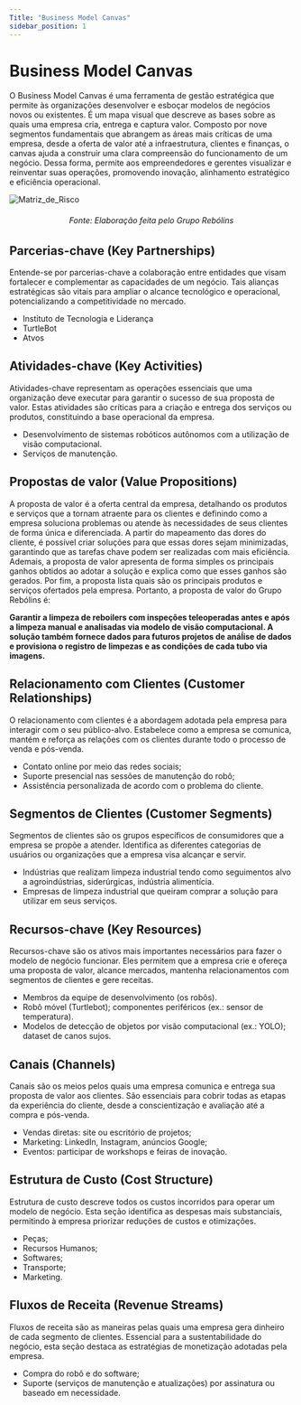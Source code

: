 ```yaml
---
Title: "Business Model Canvas"
sidebar_position: 1
---
```


# Business Model Canvas

O Business Model Canvas é uma ferramenta de gestão estratégica que permite às organizações desenvolver e esboçar modelos de negócios novos ou existentes. É um mapa visual que descreve as bases sobre as quais uma empresa cria, entrega e captura valor. Composto por nove segmentos fundamentais que abrangem as áreas mais críticas de uma empresa, desde a oferta de valor até a infraestrutura, clientes e finanças, o canvas ajuda a construir uma clara compreensão do funcionamento de um negócio. Dessa forma, permite aos empreendedores e gerentes visualizar e reinventar suas operações, promovendo inovação, alinhamento estratégico e eficiência operacional.

![Matriz_de_Risco](/img/business-model-canvas-versao-final.png)
<h6 align="center"> Fonte: Elaboração feita pelo Grupo Rebólins </h6>


## Parcerias-chave (Key Partnerships)
Entende-se por parcerias-chave a colaboração entre entidades que visam fortalecer e complementar as capacidades de um negócio. Tais alianças estratégicas são vitais para ampliar o alcance tecnológico e operacional, potencializando a competitividade no mercado.

- Instituto de Tecnologia e Liderança
- TurtleBot
- Atvos

## Atividades-chave (Key Activities)
Atividades-chave representam as operações essenciais que uma organização deve executar para garantir o sucesso de sua proposta de valor. Estas atividades são críticas para a criação e entrega dos serviços ou produtos, constituindo a base operacional da empresa.

- Desenvolvimento de sistemas robóticos autônomos com a utilização de visão computacional.
- Serviços de manutenção.

## Propostas de valor (Value Propositions)
A proposta de valor é a oferta central da empresa, detalhando os produtos e serviços que a tornam atraente para os clientes e definindo como a empresa soluciona problemas ou atende às necessidades de seus clientes de forma única e diferenciada. A partir do mapeamento das dores do cliente, é possível criar soluções para que essas dores sejam minimizadas, garantindo que as tarefas chave podem ser realizadas com mais eficiência. Ademais, a proposta de valor apresenta de forma simples os principais ganhos obtidos ao adotar a solução e explica como que esses ganhos são gerados. Por fim, a proposta lista quais são os principais produtos e serviços ofertados pela empresa. Portanto, a proposta de valor do Grupo Rebólins é:

**Garantir a limpeza de reboilers com inspeções teleoperadas antes e após a limpeza manual e analisadas via modelo de visão computacional. A solução também fornece dados para futuros projetos de anáĺise de dados e provisiona o registro de limpezas e as condições de cada tubo via imagens.**
## Relacionamento com Clientes (Customer Relationships)
O relacionamento com clientes é a abordagem adotada pela empresa para interagir com o seu público-alvo. Estabelece como a empresa se comunica, mantém e reforça as relações com os clientes durante todo o processo de venda e pós-venda.

- Contato online por meio das redes sociais;
- Suporte presencial nas sessões de manutenção do robô;
- Assistência personalizada de acordo com o problema do cliente.

## Segmentos de Clientes (Customer Segments)
Segmentos de clientes são os grupos específicos de consumidores que a empresa se propõe a atender. Identifica as diferentes categorias de usuários ou organizações que a empresa visa alcançar e servir.

- Indústrias que realizam limpeza industrial tendo como seguimentos alvo a agroindústrias, siderúrgicas, indústria alimentícia.
- Empresas de limpeza industrial que queiram comprar a solução para utilizar em seus serviços.

## Recursos-chave (Key Resources)
Recursos-chave são os ativos mais importantes necessários para fazer o modelo de negócio funcionar. Eles permitem que a empresa crie e ofereça uma proposta de valor, alcance mercados, mantenha relacionamentos com segmentos de clientes e gere receitas.

- Membros da equipe de desenvolvimento (os robôs).
- Robô móvel (Turtlebot); componentes periféricos (ex.: sensor de temperatura).
- Modelos de detecção de objetos por visão computacional (ex.: YOLO); dataset de canos sujos.

## Canais (Channels)
Canais são os meios pelos quais uma empresa comunica e entrega sua proposta de valor aos clientes. São essenciais para cobrir todas as etapas da experiência do cliente, desde a conscientização e avaliação até a compra e pós-venda.

- Vendas diretas: site ou escritório de projetos;
- Marketing: LinkedIn, Instagram, anúncios Google;
- Eventos: participar de workshops e feiras de inovação.

## Estrutura de Custo (Cost Structure)
Estrutura de custo descreve todos os custos incorridos para operar um modelo de negócio. Esta seção identifica as despesas mais substanciais, permitindo à empresa priorizar reduções de custos e otimizações.

- Peças;
- Recursos Humanos;
- Softwares;
- Transporte;
- Marketing.

## Fluxos de Receita (Revenue Streams)
Fluxos de receita são as maneiras pelas quais uma empresa gera dinheiro de cada segmento de clientes. Essencial para a sustentabilidade do negócio, esta seção destaca as estratégias de monetização adotadas pela empresa.

- Compra do robô e do software;
- Suporte (serviços de manutenção e atualizações) por assinatura ou baseado em necessidade.
